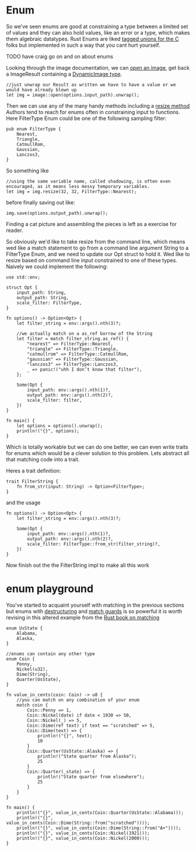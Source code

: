 # Enum
So we’ve seen enums are good at constraining a type between a limited set of values and they can also hold values, like an error or a type, which makes them algebraic datatypes. Rust Enums are liked [tagged unions for the C](http://patshaughnessy.net/2018/3/15/how-rust-implements-tagged-unions) folks but implemented in such a way that you cant hurt yourself.

TODO have craig go on and on about enums

Looking through the image documentation, we can [open an image](https://docs.rs/image/0.22.1/image/fn.open.html), get back a ImageResult containing a [DynamicImage type](https://docs.rs/image/0.22.1/image/enum.DynamicImage.html).
```rust,ignore,no_run
//just unwrap our Result as written we have to have a value or we would have already blown up
let img = image::open(options.input_path).unwrap();
```

Then we can use any of the many handy methods including a [resize method](https://docs.rs/image/0.22.1/image/enum.DynamicImage.html#method.resize) Authors tend to reach for enums often in constraining input to functions. Here FilterType Enum could be one of the following sampling filter:
```rust,no_run
pub enum FilterType {
    Nearest,
    Triangle,
    CatmullRom,
    Gaussian,
    Lanczos3,
}
```

So something like
```rust,ignore,no_run
//using the same variable name, called shadowing, is often even encouraged, as it means less messy temporary variables.
let img = img.resize(32, 32, FilterType::Nearest);
```
before finally saving out like:
```rust,ignore,no_run
img.save(options.output_path).unwrap();
```

Finding a cat picture and assembling the pieces is left as a exercise for reader.


So obviously we'd like to take resize from the command line, which means wed like a match statement to go from a command line argument String to a FilterType Enum, and we need to update our Opt struct to hold it. Wed like to resize based on command line input constrained to one of these types.
Naively we could implement the following:
```rust,ignore,no_run
use std::env;

struct Opt {
    input_path: String,
    output_path: String,
    scale_filter: FilterType,
}

fn options() -> Option<Opt> {
    let filter_string = env::args().nth(3)?;

    //we actually match on a as_ref borrow of the String
    let filter = match filter_string.as_ref() {
        "nearest" => FilterType::Nearest,
        "triangle" => FilterType::Triangle,
        "catmullrom" => FilterType::CatmullRom,
        "gaussian" => FilterType::Gaussian,
        "lanczos3" => FilterType::Lanczos3,
        _ => panic!("uhh I don’t know that filter"),
    };

    Some(Opt {
        input_path: env::args().nth(1)?,
        output_path: env::args().nth(2)?,
        scale_filter: filter,
    })
}

fn main() {
    let options = options().unwrap();
    println!("{}", options);
}
```

Which is totally workable but we can do one better, we can even write traits for enums which would be a clever solution to this problem. Lets abstract all that matching code into a trait. 

Heres a trait definition:
```rust,ignore,no_run
trait FilterString {
    fn from_str(input: String) -> Option<FilterType>;
}
```
and the usage
```rust,ignore,no_run
fn options() -> Option<Opt> {
    let filter_string = env::args().nth(3)?;

    Some(Opt {
        input_path: env::args().nth(1)?,
        output_path: env::args().nth(2)?,
        scale_filter: FilterType::from_str(filter_string)?,
    })
}
```
Now finish out the the FilterString impl to make all this work

# enum playground

You've started to acquaint yourself with matching in the previous sections but enums with [destructuring](https://doc.rust-lang.org/book/ch18-03-pattern-syntax.html#destructuring-nested-structs-and-enums) and [match guards](https://doc.rust-lang.org/book/ch18-03-pattern-syntax.html#extra-conditionals-with-match-guards) is so powerful it is worth revising in this altered example from the [Rust book on matching](https://doc.rust-lang.org/book/ch06-02-match.html)
```rust,editable
enum UsState {
    Alabama,
    Alaska,
}

//enums can contain any other type
enum Coin {
    Penny,
    Nickel(u32),
    Dime(String),
    Quarter(UsState),
}

fn value_in_cents(coin: Coin) -> u8 {
    //you can match on any combination of your enum
    match coin {
        Coin::Penny => 1,
        Coin::Nickel(date) if date < 1930 => 50,
        Coin::Nickel(_) => 5,
        Coin::Dime(ref text) if text == "scratched" => 5,
        Coin::Dime(text) => {
            println!("{}", text);
            10
        }
        Coin::Quarter(UsState::Alaska) => {
            println!("State quarter from Alaska");
            25
        }
        Coin::Quarter(_state) => {
            println!("State quarter from elsewhere");
            25
        }
    }
}

fn main() {
    println!("{}", value_in_cents(Coin::Quarter(UsState::Alabama)));
    println!("{}", value_in_cents(Coin::Dime(String::from("scratched"))));
    println!("{}", value_in_cents(Coin::Dime(String::from("A+"))));
    println!("{}", value_in_cents(Coin::Nickel(1921)));
    println!("{}", value_in_cents(Coin::Nickel(2000)));
}
```